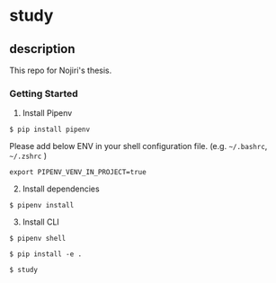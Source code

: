 # study

## description

This repo for Nojiri's thesis.

### Getting Started

1. Install Pipenv

`$ pip install pipenv`

Please add below ENV in your shell configuration file. (e.g. `~/.bashrc`, `~/.zshrc` )

`export PIPENV_VENV_IN_PROJECT=true`

2. Install dependencies

`$ pipenv install`

3. Install CLI

`$ pipenv shell`

`$ pip install -e .`

`$ study`
